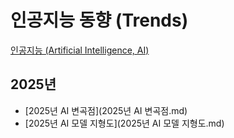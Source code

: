# 인공지능 동향 (Trends)
[인공지능 (Artificial Intelligence, AI)](../index.md)

## 2025년

- [2025년 AI 변곡점](2025년 AI 변곡점.md)
- [2025년 AI 모델 지형도](2025년 AI 모델 지형도.md)
